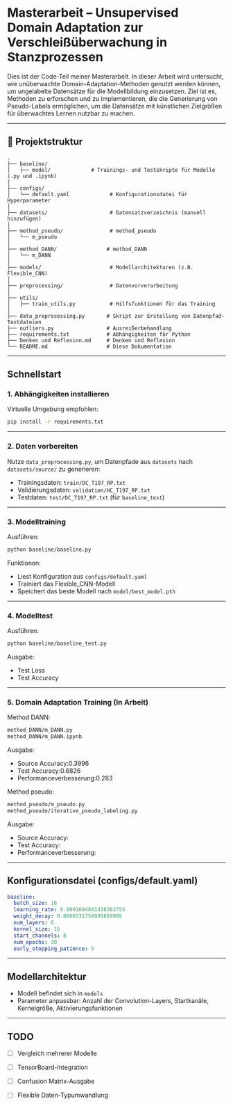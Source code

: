 
# Masterarbeit – Unsupervised Domain Adaptation zur Verschleißüberwachung in Stanzprozessen

Dies ist der Code-Teil meiner Masterarbeit. In dieser Arbeit wird untersucht, wie unüberwachte Domain-Adaptation-Methoden genutzt werden können, um ungelabelte Datensätze für die Modellbildung einzusetzen. Ziel ist es, Methoden zu erforschen und zu implementieren, die die Generierung von Pseudo-Labels ermöglichen, um die Datensätze mit künstlichen Zielgrößen für überwachtes Lernen nutzbar zu machen.

---

## 📁 Projektstruktur

```
.
├── baseline/
│   ├── model/             # Trainings- und Testskripte für Modelle (.py und .ipynb)
│
├── configs/
│   └── default.yaml             # Konfigurationsdatei für Hyperparameter
│
├── datasets/                    # Datensatzverzeichnis (manuell hinzufügen)
│
├── method_pseudo/               # method_pseudo
│   └── m_pseudo
│ 
├── method_DANN/                # method_DANN
│   └── m_DANN
│ 
├── models/                      # Modellarchitekturen (z.B. Flexible_CNN)
│
├── preprocessing/               # Datenvorverarbeitung
│
├── utils/
│   ├── train_utils.py           # Hilfsfunktionen für das Training
│
├── data_preprocessing.py       # Skript zur Erstellung von Datenpfad-Textdateien
├── outliers.py                 # Ausreißerbehandlung
├── requirements.txt            # Abhängigkeiten für Python
├── Denken und Reflexion.md     # Denken und Reflexion
└── README.md                   # Diese Dokumentation
```

---

## Schnellstart

### 1. Abhängigkeiten installieren

Virtuelle Umgebung empfohlen:

```bash
pip install -r requirements.txt
```

---

### 2. Daten vorbereiten

Nutze `data_preprocessing.py`, um Datenpfade aus `datasets` nach `datasets/source/` zu generieren:

- Trainingsdaten: `train/DC_T197_RP.txt`
- Validierungsdaten: `validation/HC_T197_RP.txt`
- Testdaten: `test/DC_T197_RP.txt` (für `baseline_test`)

---

### 3. Modelltraining

Ausführen:

```bash
python baseline/baseline.py
```

Funktionen:
- Liest Konfiguration aus `configs/default.yaml`
- Trainiert das Flexible_CNN-Modell
- Speichert das beste Modell nach `model/best_model.pth`

---

### 4. Modelltest

Ausführen:

```bash
python baseline/baseline_test.py
```

Ausgabe:
- Test Loss
- Test Accuracy

---

### 5. Domain Adaptation Training (In Arbeit)

Method DANN:

```bash
method_DANN/m_DANN.py
method_DANN/m_DANN.ipynb
```

Ausgabe:
- Source Accuracy:0.3996
- Test Accuracy:0.6826
- Performanceverbesserung:0.283

Method pseudo:

```bash
method_pseudo/m_pseudo.py
method_pseudo/iterative_pseudo_labeling.py
```

Ausgabe:

- Source Accuracy:
- Test Accuracy:
- Performanceverbesserung:





---

## Konfigurationsdatei (configs/default.yaml)

```yaml
baseline:
  batch_size: 16
  learning_rate: 0.0001694841438362755
  weight_decay: 0.0006531754995659995
  num_layers: 6
  kernel_size: 15
  start_channels: 8
  num_epochs: 30
  early_stopping_patience: 5
```

---

## Modellarchitektur

- Modell befindet sich in `models`
- Parameter anpassbar: Anzahl der Convolution-Layers, Startkanäle, Kernelgröße, Aktivierungsfunktionen

---

## TODO

- [ ] Vergleich mehrerer Modelle
- [ ] TensorBoard-Integration
- [ ] Confusion Matrix-Ausgabe
- [ ] Flexible Daten-Typumwandlung


